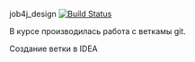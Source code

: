 job4j_design [![Build Status](https://travis-ci.org/c0dered273/job4j_design.svg?branch=master)](https://travis-ci.org/c0dered273/job4j_design)

В курсе производилась работа с веткамы git.

Создание ветки в IDEA
